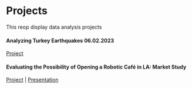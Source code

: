 # Projects
This reop display data analysis projects

#### Analyzing Turkey Earthquakes 06.02.2023 
[Project](https://nbviewer.org/github/Maorisus/Projects/blob/main/Turkey_Earthquakes_06.02.23.ipynb)

#### Evaluating the Possibility of Opening a Robotic Café in LA: Market Study
[Project](https://nbviewer.org/github/Maorisus/Projects/blob/main/Robot_Run_Cafe.ipynb) | [Presentation](https://www.canva.com/design/DAFORva-wFs/RTeBhd9uQToxUsaESPr8Bw/view?utm_content=DAFORva-wFs&utm_campaign=designshare&utm_medium=link2&utm_source=sharebutton)

